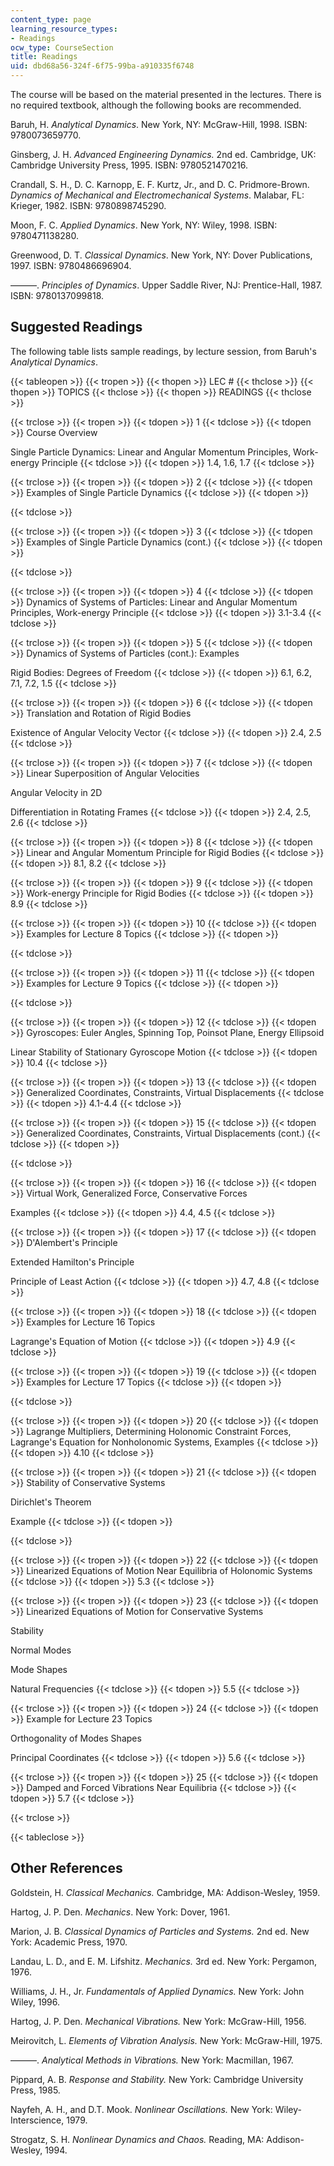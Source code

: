 ```yaml
---
content_type: page
learning_resource_types:
- Readings
ocw_type: CourseSection
title: Readings
uid: dbd68a56-324f-6f75-99ba-a910335f6748
---
```


The course will be based on the material presented in the lectures. There is no required textbook, although the following books are recommended.

Baruh, H. _Analytical Dynamics_. New York, NY: McGraw-Hill, 1998. ISBN: 9780073659770.

Ginsberg, J. H. _Advanced Engineering Dynamics._ 2nd ed. Cambridge, UK: Cambridge University Press, 1995. ISBN: 9780521470216.

Crandall, S. H., D. C. Karnopp, E. F. Kurtz, Jr., and D. C. Pridmore-Brown. _Dynamics of Mechanical and Electromechanical Systems_. Malabar, FL: Krieger, 1982. ISBN: 9780898745290.

Moon, F. C. _Applied Dynamics_. New York, NY: Wiley, 1998. ISBN: 9780471138280.

Greenwood, D. T. _Classical Dynamics_. New York, NY: Dover Publications, 1997. ISBN: 9780486696904.

———. _Principles of Dynamics_. Upper Saddle River, NJ: Prentice-Hall, 1987. ISBN: 9780137099818.

Suggested Readings
------------------

The following table lists sample readings, by lecture session, from Baruh's _Analytical Dynamics_.

{{< tableopen >}}
{{< tropen >}}
{{< thopen >}}
LEC #
{{< thclose >}}
{{< thopen >}}
TOPICS
{{< thclose >}}
{{< thopen >}}
READINGS
{{< thclose >}}

{{< trclose >}}
{{< tropen >}}
{{< tdopen >}}
1
{{< tdclose >}}
{{< tdopen >}}
Course Overview  
  
Single Particle Dynamics: Linear and Angular Momentum Principles, Work-energy Principle
{{< tdclose >}}
{{< tdopen >}}
1.4, 1.6, 1.7
{{< tdclose >}}

{{< trclose >}}
{{< tropen >}}
{{< tdopen >}}
2
{{< tdclose >}}
{{< tdopen >}}
Examples of Single Particle Dynamics
{{< tdclose >}}
{{< tdopen >}}

{{< tdclose >}}

{{< trclose >}}
{{< tropen >}}
{{< tdopen >}}
3
{{< tdclose >}}
{{< tdopen >}}
Examples of Single Particle Dynamics (cont.)
{{< tdclose >}}
{{< tdopen >}}

{{< tdclose >}}

{{< trclose >}}
{{< tropen >}}
{{< tdopen >}}
4
{{< tdclose >}}
{{< tdopen >}}
Dynamics of Systems of Particles: Linear and Angular Momentum Principles, Work-energy Principle
{{< tdclose >}}
{{< tdopen >}}
3.1-3.4
{{< tdclose >}}

{{< trclose >}}
{{< tropen >}}
{{< tdopen >}}
5
{{< tdclose >}}
{{< tdopen >}}
Dynamics of Systems of Particles (cont.): Examples  
  
Rigid Bodies: Degrees of Freedom
{{< tdclose >}}
{{< tdopen >}}
6.1, 6.2, 7.1, 7.2, 1.5
{{< tdclose >}}

{{< trclose >}}
{{< tropen >}}
{{< tdopen >}}
6
{{< tdclose >}}
{{< tdopen >}}
Translation and Rotation of Rigid Bodies  
  
Existence of Angular Velocity Vector
{{< tdclose >}}
{{< tdopen >}}
2.4, 2.5
{{< tdclose >}}

{{< trclose >}}
{{< tropen >}}
{{< tdopen >}}
7
{{< tdclose >}}
{{< tdopen >}}
Linear Superposition of Angular Velocities  
  
Angular Velocity in 2D  
  
Differentiation in Rotating Frames
{{< tdclose >}}
{{< tdopen >}}
2.4, 2.5, 2.6
{{< tdclose >}}

{{< trclose >}}
{{< tropen >}}
{{< tdopen >}}
8
{{< tdclose >}}
{{< tdopen >}}
Linear and Angular Momentum Principle for Rigid Bodies
{{< tdclose >}}
{{< tdopen >}}
8.1, 8.2
{{< tdclose >}}

{{< trclose >}}
{{< tropen >}}
{{< tdopen >}}
9
{{< tdclose >}}
{{< tdopen >}}
Work-energy Principle for Rigid Bodies
{{< tdclose >}}
{{< tdopen >}}
8.9
{{< tdclose >}}

{{< trclose >}}
{{< tropen >}}
{{< tdopen >}}
10
{{< tdclose >}}
{{< tdopen >}}
Examples for Lecture 8 Topics
{{< tdclose >}}
{{< tdopen >}}

{{< tdclose >}}

{{< trclose >}}
{{< tropen >}}
{{< tdopen >}}
11
{{< tdclose >}}
{{< tdopen >}}
Examples for Lecture 9 Topics
{{< tdclose >}}
{{< tdopen >}}

{{< tdclose >}}

{{< trclose >}}
{{< tropen >}}
{{< tdopen >}}
12
{{< tdclose >}}
{{< tdopen >}}
Gyroscopes: Euler Angles, Spinning Top, Poinsot Plane, Energy Ellipsoid  
  
Linear Stability of Stationary Gyroscope Motion
{{< tdclose >}}
{{< tdopen >}}
10.4
{{< tdclose >}}

{{< trclose >}}
{{< tropen >}}
{{< tdopen >}}
13
{{< tdclose >}}
{{< tdopen >}}
Generalized Coordinates, Constraints, Virtual Displacements
{{< tdclose >}}
{{< tdopen >}}
4.1-4.4
{{< tdclose >}}

{{< trclose >}}
{{< tropen >}}
{{< tdopen >}}
15
{{< tdclose >}}
{{< tdopen >}}
Generalized Coordinates, Constraints, Virtual Displacements (cont.)
{{< tdclose >}}
{{< tdopen >}}

{{< tdclose >}}

{{< trclose >}}
{{< tropen >}}
{{< tdopen >}}
16
{{< tdclose >}}
{{< tdopen >}}
Virtual Work, Generalized Force, Conservative Forces  
  
Examples
{{< tdclose >}}
{{< tdopen >}}
4.4, 4.5
{{< tdclose >}}

{{< trclose >}}
{{< tropen >}}
{{< tdopen >}}
17
{{< tdclose >}}
{{< tdopen >}}
D'Alembert's Principle  
  
Extended Hamilton's Principle  
  
Principle of Least Action
{{< tdclose >}}
{{< tdopen >}}
4.7, 4.8
{{< tdclose >}}

{{< trclose >}}
{{< tropen >}}
{{< tdopen >}}
18
{{< tdclose >}}
{{< tdopen >}}
Examples for Lecture 16 Topics  
  
Lagrange's Equation of Motion
{{< tdclose >}}
{{< tdopen >}}
4.9
{{< tdclose >}}

{{< trclose >}}
{{< tropen >}}
{{< tdopen >}}
19
{{< tdclose >}}
{{< tdopen >}}
Examples for Lecture 17 Topics
{{< tdclose >}}
{{< tdopen >}}

{{< tdclose >}}

{{< trclose >}}
{{< tropen >}}
{{< tdopen >}}
20
{{< tdclose >}}
{{< tdopen >}}
Lagrange Multipliers, Determining Holonomic Constraint Forces, Lagrange's Equation for Nonholonomic Systems, Examples
{{< tdclose >}}
{{< tdopen >}}
4.10
{{< tdclose >}}

{{< trclose >}}
{{< tropen >}}
{{< tdopen >}}
21
{{< tdclose >}}
{{< tdopen >}}
Stability of Conservative Systems  
  
Dirichlet's Theorem  
  
Example
{{< tdclose >}}
{{< tdopen >}}

{{< tdclose >}}

{{< trclose >}}
{{< tropen >}}
{{< tdopen >}}
22
{{< tdclose >}}
{{< tdopen >}}
Linearized Equations of Motion Near Equilibria of Holonomic Systems
{{< tdclose >}}
{{< tdopen >}}
5.3
{{< tdclose >}}

{{< trclose >}}
{{< tropen >}}
{{< tdopen >}}
23
{{< tdclose >}}
{{< tdopen >}}
Linearized Equations of Motion for Conservative Systems  
  
Stability  
  
Normal Modes  
  
Mode Shapes  
  
Natural Frequencies
{{< tdclose >}}
{{< tdopen >}}
5.5
{{< tdclose >}}

{{< trclose >}}
{{< tropen >}}
{{< tdopen >}}
24
{{< tdclose >}}
{{< tdopen >}}
Example for Lecture 23 Topics  
  
Orthogonality of Modes Shapes  
  
Principal Coordinates
{{< tdclose >}}
{{< tdopen >}}
5.6
{{< tdclose >}}

{{< trclose >}}
{{< tropen >}}
{{< tdopen >}}
25
{{< tdclose >}}
{{< tdopen >}}
Damped and Forced Vibrations Near Equilibria
{{< tdclose >}}
{{< tdopen >}}
5.7
{{< tdclose >}}

{{< trclose >}}

{{< tableclose >}}

Other References
----------------

Goldstein, H. _Classical Mechanics._ Cambridge, MA: Addison-Wesley, 1959.

Hartog, J. P. Den. _Mechanics_. New York: Dover, 1961.

Marion, J. B. _Classical Dynamics of Particles and Systems._ 2nd ed. New York: Academic Press, 1970.

Landau, L. D., and E. M. Lifshitz. _Mechanics._ 3rd ed. New York: Pergamon, 1976.

Williams, J. H., Jr. _Fundamentals of Applied Dynamics._ New York: John Wiley, 1996.

Hartog, J. P. Den. _Mechanical Vibrations._ New York: McGraw-Hill, 1956.

Meirovitch, L. _Elements of Vibration Analysis._ New York: McGraw-Hill, 1975.

———. _Analytical Methods in Vibrations._ New York: Macmillan, 1967.

Pippard, A. B. _Response and Stability._ New York: Cambridge University Press, 1985.

Nayfeh, A. H., and D.T. Mook. _Nonlinear Oscillations._ New York: Wiley-Interscience, 1979.

Strogatz, S. H. _Nonlinear Dynamics and Chaos._ Reading, MA: Addison-Wesley, 1994.